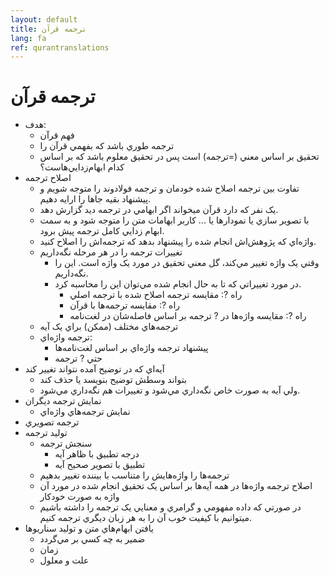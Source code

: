 ```yaml
---
layout: default
title: ترجمه قرآن
lang: fa
ref: qurantranslations
---
```

# ترجمه قرآن

* هدف: 
	* فهم قرآن
	* ترجمه طوري باشد که بفهمي قرآن را
	* تحقيق بر اساس معني (=ترجمه) است پس در تحقيق معلوم باشد که بر اساس کدام ابهام‌زدايي‌هاست؟
* اصلاح ترجمه
	* تفاوت بين ترجمه اصلاح شده خودمان و ترجمه فولادوند را متوجه شويم و پيشنهاد بقيه جاها را ارايه دهيم.
	* يک نفر که دارد قرآن ميخواند اگر ابهامي در ترجمه ديد گزارش دهد.
	* با تصوير سازي يا نمودارها يا ... کاربر ابهامات متن را متوجه شود و به سمت ابهام زدايي کامل ترجمه پيش برود.
	* واژه‌اي که پژوهش‌اش انجام شده را پيشنهاد بدهد که ترجمه‌اش را اصلاح کنيد.
	* تغييرات ترجمه را در هر مرحله نگه‌داريم
		* وقتي يک واژه تغيير مي‌کند، گل معني تحقيق در مورد يک واژه است. اين را نگه‌داريم.
		* در مورد تغييراتي که تا به حال انجام شده مي‌توان اين را محاسبه کرد.
			* راه ?: مقايسه ترجمه اصلاح شده با ترجمه اصلي
			* راه ?: مقايسه ترجمه‌ها با قرآن
			* راه ?: مقايسه واژه‌ها در ? ترجمه بر اساس فاصله‌شان در لغت‌نامه
	* ترجمه‌هاي مختلف (ممکن) براي يک آيه
	* ترجمه واژه‌اي:
		* پيشنهاد ترجمه واژه‌اي بر اساس لغت‌نامه‌ها
		* حتي ? ترجمه
* آيه‌اي که در توضيح آمده نتواند تغيير کند
	* بتواند وسطش توضيح بنويسد يا حذف کند
	* ولي آيه به صورت خاص نگه‌داري مي‌شود و تغييرات هم نگه‌داري مي‌شود.
* نمايش ترجمه ديگران
	* نمايش ترجمه‌هاي واژه‌اي
* ترجمه تصويري
* توليد ترجمه
	* سنجش ترجمه
		* درجه تطبيق با ظاهر آيه
		* تطبيق با تصوير صحيح آيه
	* ترجمه‌ها را واژه‌هايش را متناسب با بيننده تغيير بدهيم
	* اصلاح ترجمه واژه‌ها در همه آيه‌ها بر اساس يک تحقيق انجام شده در مورد آن واژه به صورت خودکار
	* در صورتي که داده مفهومي و گرامري و معنايي يک ترجمه را داشته باشيم ميتوانيم با کيفيت خوب آن را به هر زبان ديگري ترجمه کنيم.
* يافتن ابهام‌هاي متن و توليد سناريوها
	* ضمير به چه کسي بر مي‌گردد
	* زمان
	* علت و معلول
